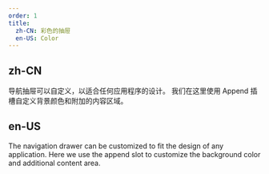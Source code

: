 ```yaml
---
order: 1
title:
  zh-CN: 彩色的抽屉
  en-US: Color
---
```


## zh-CN

导航抽屉可以自定义，以适合任何应用程序的设计。 我们在这里使用 Append 插槽自定义背景颜色和附加的内容区域。

## en-US

The navigation drawer can be customized to fit the design of any application. Here we use the append slot to customize the background color and additional content area.